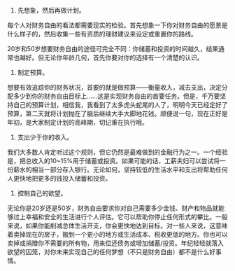 <!--
 * @Author: your name
 * @Date: 2021-02-08 08:44:34
 * @LastEditTime: 2021-02-08 08:45:41
 * @LastEditors: Please set LastEditors
 * @Description: In User Settings Edit
 * @FilePath: /MaxNotes_Snowball/财富知识/财富/开支.md
-->



1. 先想象，然后再做计划。

每个人对财务自由的看法都需要现实的检验。首先想象一下你对财务自由的愿景是什么样子的，然后收集一些有资质的理财建议来设定或重置你的路线。

20岁和50岁想要财务自由的途径可完全不同：你储蓄和投资的时间越久，结果通常也越好。但无论你年龄几何，首先你要对你的选择有一个清楚的认识。

1. 制定预算。

想要有效追踪你的财务状况，首要的就是做预算——衡量收入，减去支出，决定分配多少到你的财务自由目标上……这是实现财务自由的首要任务。但是，千万要坚持自己的预算计划，相信我，我看到了太多虎头蛇尾的人了，明明今天已经定好了预算，第二天就将计划抛在了脑后继续大手大脚地花钱。顺便说一句，现在正好是年初，是大家制定计划的高峰期，切记重在执行哦。

1. 支出少于你的收入。

我们大多数人肯定听过这个规则，但它仍然是最难做到的金融行为之一。一个经验是，把总收入的10~15%用于储蓄或投资。如果可能的话，工薪夫妇可以尝试将一份薪水的相当一部分存入银行。无论如何，坚持较低的生活水平和支出将帮助任何人更快地把更多的钱投入储蓄和投资。



1. 控制自己的欲望。

无论你是20岁还是50岁，财务自由要求你对自己需要多少金钱、财产和物品就能够过上幸福和安全的生活进行个人评估。它可以帮助你停止任何形式的攀比。一般来说，如果你能削减总体生活开支，你会更快地达到目标。对一些人来说，这意味着卖掉现在的房子，搬到一个更小的地方或生活成本、税收更低的地方。你也可以卖掉或捐赠你不需要的所有物，用来偿还债务或增加储蓄/投资。年纪轻轻就落入欲望的囚笼，对你未来实现自己的任何梦想（不只是财务自由）都不是什么好事情。